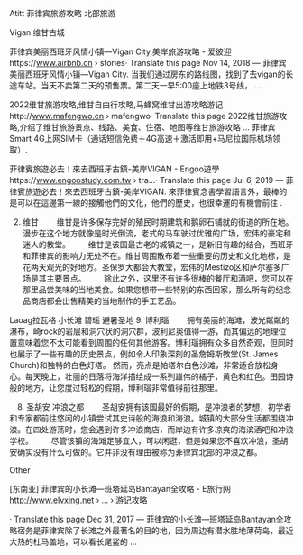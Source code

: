 Atitt 菲律宾旅游攻略  北部旅游

Vigan 维甘古城

菲律宾美丽西班牙风情小镇—Vigan City,美岸旅游攻略 - 爱彼迎https://www.airbnb.cn › stories· Translate this page
Nov 14, 2018 — 菲律宾美丽西班牙风情小镇—Vigan City. 当我们通过房东的路线图，找到了去vigan的长途车站。当天不卖第二天的预售票。第二天一早5:00座上地铁3号线， ...

2022维甘旅游攻略,维甘自由行攻略,马蜂窝维甘出游攻略游记http://www.mafengwo.cn › mafengwo· Translate this page
2022维甘旅游攻略,介绍了维甘旅游景点、线路、美食、住宿、地图等维甘旅游攻略 ... 菲律宾Smart 4G上网SIM卡（通话短信免费＋4G高速＋激活即用+马尼拉国际机场领取）.

菲律賓旅遊必去！來去西班牙古鎮-美岸VIGAN - Engoo遊學https://www.engoostudy.com.tw › tra...· Translate this page
Jul 6, 2019 — 菲律賓旅遊必去！來去西班牙古鎮-美岸VIGAN. 來菲律賓念書學習語言外，最棒的是可以在這邊第一線的接觸他們的文化，他們的歷史，也很幸運的有機會前往 .

2. 维甘
　　维甘是许多保存完好的殖民时期建筑和鹅卵石铺就的街道的所在地。漫步在这个地方就像是时光倒流，老式的马车驶过优雅的广场，宏伟的豪宅和迷人的教堂。
　　维甘是该国最古老的城镇之一，是新旧有趣的结合，西班牙和菲律宾的影响力无处不在。维甘周围散布着一些重要的历史和文化地标，是花两天观光的好地方。圣保罗大都会大教堂，宏伟的Mestizo区和萨尔塞多广场是其主要景点。
　　除此之外，这里还有许多很棒的餐厅和酒吧，您可以在那里品尝美味的当地美食。如果您想带一些特别的东西回家，那么所有的纪念品商店都会出售精美的当地制作的手工艺品。

Laoag拉瓦格
小长滩
碧瑶 避暑圣地
9. 博利瑙
　　拥有美丽的海滩，波光粼粼的瀑布，崎rock的岩层和洞穴状的洞穴群，波利尼奥值得一游，而其偏远的地理位置意味着您不太可能看到周围的任何其他游客。博利瑙拥有众多自然奇观，但同时也展示了一些有趣的历史景点，例如令人印象深刻的圣詹姆斯教堂(St. James Church)和独特的白色灯塔。
然而，亮点是帕塔尔白色沙滩，非常适合放松身心。每天晚上，壮丽的日落将海洋描绘成一系列雄伟的橘子，黄色和红色。田园诗般的地方，让您度过轻松的假期，博利瑙非常值得前往那里。

　8. 圣胡安 冲浪之都
　　圣胡安拥有该国最好的假期，是冲浪者的梦想，初学者和专家都前往悠闲的小镇尝试其史诗般的海浪和海浪。城镇的大部分生活都围绕冲浪。在四处游荡时，您会遇到许多冲浪商店，而岸边有许多凉爽的海滨酒吧和冲浪学校。
　　尽管该镇的海滩足够宜人，可以闲逛，但是如果您不喜欢冲浪，圣胡安确实没有什么可做的。它并非没有理由被称为菲律宾北部的冲浪之都。


Other

[东南亚] 菲律宾的小长滩—班塔延岛Bantayan全攻略 - E旅行网
http://www.elvxing.net › ... › 游记攻略

· Translate this page
Dec 31, 2017 — 菲律宾的小长滩—班塔延岛Bantayan全攻略宿务是菲律宾除了长滩之外最著名的目的地，因为周边有潜水胜地薄荷岛，最近大热的杜马盖地，可以看长尾鲨的 ...

